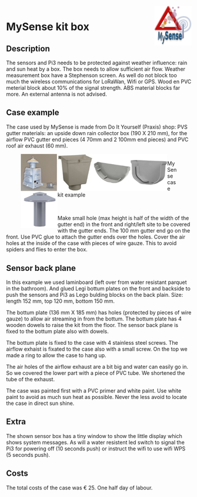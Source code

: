 <img src="images/MySense-logo.png" align=right width=100>

# MySense kit box
## Description
The sensors and Pi3 needs to be protected against weather influence: rain and sun heat by a box.
The box needs to allow sufficient air flow. Weather measurement box have a Stephenson screen.
As well do not block too much the wireless communications for LoRaWan, Wifi or GPS. Wood en PVC meterial block about 10% of the signal strength. ABS material blocks far more. An external antenna is not advised.

## Case example
The case used by MySense is made from Do It Yourself (Praxis) shop: PVS gutter materials: an upside down rain collector box (190 X 210 mm), for the airflow PVC gutter end pieces (4 70mm and 2 100mm end pieces) and PVC roof air exhaust (60 mm).

<figure>
<div style='vertical-align: top; clear: both'>
<img src="images/MySense-2-kast.png" align=left height=100>
<img src="images/gutterbox.png" align=left height=100>
<img src="images/gutterend100.png" align=left height=100>
<img src="images/gutterend70.png" align=left height=100>
<img src="images/gutterair.png" align=left height=100>
<br />MySense case kit example
</div>
</figure>
<p>

##
<br />
Make small hole (max height is half of the width of the gutter end) in the front and right/left site to be covered with the gutter ends. The 100 mm gutter end go on the front.
Use PVC glue to attach the gutter ends over the holes.
Cover the air holes at the inside of the case with pieces of wire gauze. This to avoid spiders and flies to enter the box.

## Sensor back plane
In this example we used laminboard (left over from water resistant parquet in the bathroom). And glued Legi bottum plates on the front and backside to push the sensors and Pi3 as Lego bulding blocks on the back plain. Size: length 152 mm, top 120 mm, bottom 150 mm.

The bottum plate (136 mm X 185 mm) has holes (protected by pieces of wire gauze) to allow air streaming in from the bottum. The bottum plate has 4 wooden dowels to raise the kit from the floor. The sensor back plane is fixed to the bottum plate also with dowels.

The bottum plate is fixed to the case with 4 stainless steel screws. The airflow exhaist is fixated to the case also with a small screw. On the top we made a ring to allow the case to hang up.

The air holes of the airflow exhaust are a bit big and water can easily go in. So we covered the lower part with a piece of PVC tube. We shortened the tube of the exhaust.                                    

The case was painted first with a PVC primer and white paint. Use white paint to avoid as much sun heat as possible. Never the less avoid to locate the case in direct sun shine.

## Extra
The shown sensor box has a tiny window to show the little display which shows system messages. As will a water resistent led switch to signal the Pi3 for powering off (10 seconds push) or instruct the wifi to use wifi WPS (5 seconds push).

## Costs
The total costs of the case was € 25. One half day of labour.
